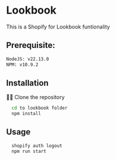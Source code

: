 # Lookbook

This is a Shopify for Lookbook funtionality


## Prerequisite:

```bash
NodeJS: v22.13.0
NPM: v10.9.2
```


## Installation


👨‍💻 Clone the repository

```bash
  cd to lookbook folder
  npm install

```
    
## Usage

```bash
  shopify auth logout
  npm run start

```
